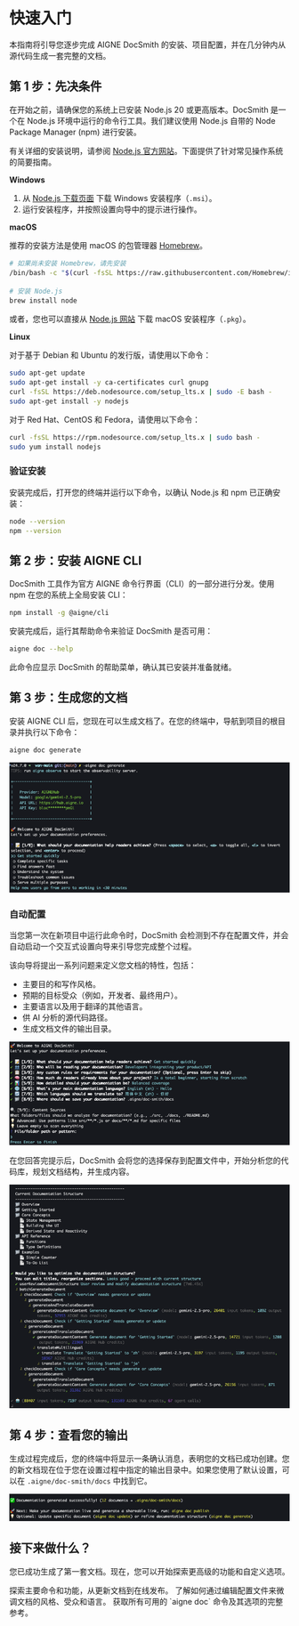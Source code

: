 # 快速入门

本指南将引导您逐步完成 AIGNE DocSmith 的安装、项目配置，并在几分钟内从源代码生成一套完整的文档。

## 第 1 步：先决条件

在开始之前，请确保您的系统上已安装 Node.js 20 或更高版本。DocSmith 是一个在 Node.js 环境中运行的命令行工具。我们建议使用 Node.js 自带的 Node Package Manager (npm) 进行安装。

有关详细的安装说明，请参阅 [Node.js 官方网站](https://nodejs.org/)。下面提供了针对常见操作系统的简要指南。

**Windows**
1.  从 [Node.js 下载页面](https://nodejs.org/en/download) 下载 Windows 安装程序（`.msi`）。
2.  运行安装程序，并按照设置向导中的提示进行操作。

**macOS**

推荐的安装方法是使用 macOS 的包管理器 [Homebrew](https://brew.sh/)。

```bash Terminal icon=lucide:apple
# 如果尚未安装 Homebrew，请先安装
/bin/bash -c "$(curl -fsSL https://raw.githubusercontent.com/Homebrew/install/HEAD/install.sh)"

# 安装 Node.js
brew install node
```

或者，您也可以直接从 [Node.js 网站](https://nodejs.org/) 下载 macOS 安装程序（`.pkg`）。

**Linux**

对于基于 Debian 和 Ubuntu 的发行版，请使用以下命令：

```bash Terminal icon=lucide:laptop
sudo apt-get update
sudo apt-get install -y ca-certificates curl gnupg
curl -fsSL https://deb.nodesource.com/setup_lts.x | sudo -E bash -
sudo apt-get install -y nodejs
```

对于 Red Hat、CentOS 和 Fedora，请使用以下命令：

```bash Terminal icon=lucide:laptop
curl -fsSL https://rpm.nodesource.com/setup_lts.x | sudo bash -
sudo yum install nodejs
```

### 验证安装

安装完成后，打开您的终端并运行以下命令，以确认 Node.js 和 npm 已正确安装：

```bash Terminal
node --version
npm --version
```

## 第 2 步：安装 AIGNE CLI

DocSmith 工具作为官方 AIGNE 命令行界面（CLI）的一部分进行分发。使用 npm 在您的系统上全局安装 CLI：

```bash Terminal icon=logos:npm
npm install -g @aigne/cli
```

安装完成后，运行其帮助命令来验证 DocSmith 是否可用：

```bash Terminal
aigne doc --help
```

此命令应显示 DocSmith 的帮助菜单，确认其已安装并准备就绪。

## 第 3 步：生成您的文档

安装 AIGNE CLI 后，您现在可以生成文档了。在您的终端中，导航到项目的根目录并执行以下命令：

```bash Terminal icon=lucide:sparkles
aigne doc generate
```

![运行 generate 命令会启动该过程并触发智能设置向导。](../assets/screenshots/doc-generate.png)

### 自动配置

当您第一次在新项目中运行此命令时，DocSmith 会检测到不存在配置文件，并会自动启动一个交互式设置向导来引导您完成整个过程。

该向导将提出一系列问题来定义您文档的特性，包括：

*   主要目的和写作风格。
*   预期的目标受众（例如，开发者、最终用户）。
*   主要语言以及用于翻译的其他语言。
*   供 AI 分析的源代码路径。
*   生成文档文件的输出目录。

![回答一系列问题以完成项目设置。](../assets/screenshots/doc-complete-setup.png)

在您回答完提示后，DocSmith 会将您的选择保存到配置文件中，开始分析您的代码库，规划文档结构，并生成内容。

![DocSmith 将规划文档结构并开始生成文件。](../assets/screenshots/doc-generate-docs.png)

## 第 4 步：查看您的输出

生成过程完成后，您的终端中将显示一条确认消息，表明您的文档已成功创建。您的新文档现在位于您在设置过程中指定的输出目录中。如果您使用了默认设置，可以在 `.aigne/doc-smith/docs` 中找到它。

![一条确认消息表示文档已成功生成。](../assets/screenshots/doc-generated-successfully.png)

## 接下来做什么？

您已成功生成了第一套文档。现在，您可以开始探索更高级的功能和自定义选项。

<x-cards>
  <x-card data-title="核心功能" data-icon="lucide:box" data-href="/features">
    探索主要命令和功能，从更新文档到在线发布。
  </x-card>
  <x-card data-title="配置指南" data-icon="lucide:settings" data-href="/configuration">
    了解如何通过编辑配置文件来微调文档的风格、受众和语言。
  </x-card>
  <x-card data-title="CLI 命令参考" data-icon="lucide:terminal" data-href="/cli-reference">
    获取所有可用的 `aigne doc` 命令及其选项的完整参考。
  </x-card>
</x-cards>